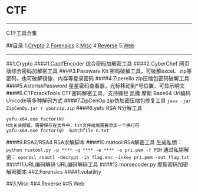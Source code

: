 # CTF
---
CTF工具合集

##目录
1.[Crypto](#Crypto)
2.[Forensics](#Forensics)
3.[Misc](#Misc)
4.[Reverse](#Reverse)
5.[Web](#Web)

---
##<span id="Crypto">1.Crypto
####1.CaptfEncoder
综合密码加解密工具
####2.CyberChef
网页版综合密码加解密工具
####3.Passware Kit
密码破解工具，可破解excel、zip等密码，也可破解镜像、内存等登录密码
####4.Ziperello
zip压缩包密码破解工具
####5.AsteriskPassword
星星密码查看器，光标移动到*号位置，可显示明文
####6.CTFcrackTools
CTF密码解密工具，支持栅栏 凯撒 摩斯 Base64 Url编码 Unicode等多种解码方式
####7.ZipCenOp
zip伪加密压缩包修复工具
`java -jar ZipCenOp.jar r yourzip.zip`
####8.yafu
RSA N分解工具
```
yafu-x64.exe factor(N)
N太长会报错，需要保存在文件中，txt文件结尾需要添加一个换行符
yafu-x64.exe factor(@) -batchfile n.txt
```
####9.RSA2/RSA4
RSA求解脚本
####10.rsatool
RSA解密工具
生成私钥：
`python rsatool.py -p **** -q **** -e **** -o pri.pem -f PEM`
通过私钥解密：
`openssl rsautl -decrypt -in flag.enc -inkey pri.pem -out flag.txt`
####11.URL编码解码
URL编码解码工具
####12.morsecoder.py
摩斯密码加密解密脚本
##<span id="Forensics">2.Forensics
####1.volatility

##<span id="Misc">3.Misc
##<span id="Reverse">4.Reverse
##<span id="Web">5.Web

